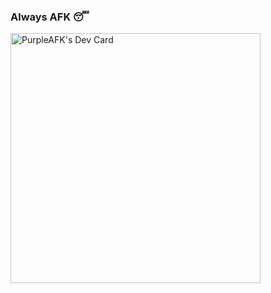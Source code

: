 ### Always AFK 😴

<a href="https://app.daily.dev/PurpleAFK"><img src="https://api.daily.dev/devcards/56e50b366e704c81a4593e0e4ee635f8.png?r=lwy" width="400" alt="PurpleAFK's Dev Card"/></a>
